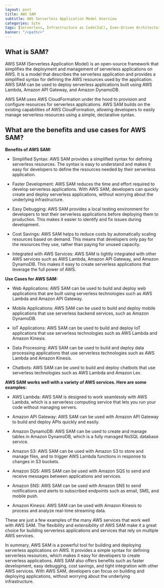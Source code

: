 ```yaml
---
layout: post
title: AWS SAM
subtitle: AWS Serverless Application Model Overview
categories: Site
tags: [Serverless, Infrastructure as Code(IaC), Even-Driven Architecture]
banner: "/<path/>"
---
```


## What is SAM?

AWS SAM (Serverless Application Model) is an open-source framework that simplifies the deployment and management of serverless applications on AWS. It is a model that describes the serverless application and provides a simplified syntax for defining the AWS resources used by the application. AWS SAM can be used to deploy serverless applications built using AWS Lambda, Amazon API Gateway, and Amazon DynamoDB. </br>

AWS SAM uses AWS CloudFormation under the hood to provision and configure resources for serverless applications. AWS SAM builds on the existing capabilities of AWS CloudFormation, allowing developers to easily manage serverless resources using a simple, declarative syntax.

## What are the benefits and use cases for AWS SAM?

**Benefits of AWS SAM:** </br>

- Simplified Syntax: AWS SAM provides a simplified syntax for defining serverless resources. The syntax is easy to understand and makes it easy for developers to define the resources needed by their serverless application.

- Faster Development: AWS SAM reduces the time and effort required to develop serverless applications. With AWS SAM, developers can quickly create and deploy serverless applications, without worrying about the underlying infrastructure.

- Easy Debugging: AWS SAM provides a local testing environment for developers to test their serverless applications before deploying them to production. This makes it easier to identify and fix issues during development.

- Cost Savings: AWS SAM helps to reduce costs by automatically scaling resources based on demand. This means that developers only pay for the resources they use, rather than paying for unused capacity.

- Integrated with AWS Services: AWS SAM is tightly integrated with other AWS services such as AWS Lambda, Amazon API Gateway, and Amazon DynamoDB. This makes it easy to create serverless applications that leverage the full power of AWS.

**Use Cases for AWS SAM:** </br>

- Web Applications: AWS SAM can be used to build and deploy web applications that are built using serverless technologies such as AWS Lambda and Amazon API Gateway.

- Mobile Applications: AWS SAM can be used to build and deploy mobile applications that use serverless backend services, such as Amazon DynamoDB.

- IoT Applications: AWS SAM can be used to build and deploy IoT applications that use serverless technologies such as AWS Lambda and Amazon Kinesis.

- Data Processing: AWS SAM can be used to build and deploy data processing applications that use serverless technologies such as AWS Lambda and Amazon Kinesis.

- Chatbots: AWS SAM can be used to build and deploy chatbots that use serverless technologies such as AWS Lambda and Amazon Lex.


**AWS SAM works well with a variety of AWS services. Here are some examples:** </br>

- AWS Lambda: AWS SAM is designed to work seamlessly with AWS Lambda, which is a serverless computing service that lets you run your code without managing servers.

- Amazon API Gateway: AWS SAM can be used with Amazon API Gateway to build and deploy APIs quickly and easily.

- Amazon DynamoDB: AWS SAM can be used to create and manage tables in Amazon DynamoDB, which is a fully managed NoSQL database service.

- Amazon S3: AWS SAM can be used with Amazon S3 to store and manage files, and to trigger AWS Lambda functions in response to changes in S3 buckets.

- Amazon SQS: AWS SAM can be used with Amazon SQS to send and receive messages between applications and services.

- Amazon SNS: AWS SAM can be used with Amazon SNS to send notifications and alerts to subscribed endpoints such as email, SMS, and mobile push.

- Amazon Kinesis: AWS SAM can be used with Amazon Kinesis to process and analyze real-time streaming data.

These are just a few examples of the many AWS services that work well with AWS SAM. The flexibility and extensibility of AWS SAM make it a great choice for building serverless applications and services that rely on multiple AWS services.


In summary, AWS SAM is a powerful tool for building and deploying serverless applications on AWS. It provides a simple syntax for defining serverless resources, which makes it easy for developers to create serverless applications. AWS SAM also offers benefits such as faster development, easy debugging, cost savings, and tight integration with other AWS services. With AWS SAM, developers can focus on building and deploying applications, without worrying about the underlying infrastructure.
